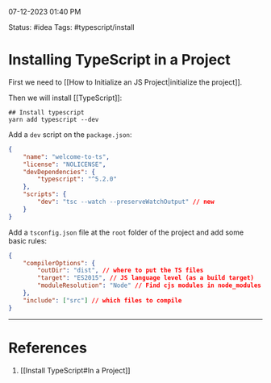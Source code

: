 07-12-2023 01:40 PM

Status: #idea
Tags: #typescript/install 

# Installing TypeScript in a Project

First we need to [[How to Initialize an JS Project|initialize the project]].

Then we will install [[TypeScript]]:

```
## Install typescript
yarn add typescript --dev
```


Add a `dev` script on the `package.json`:

```json
{
	"name": "welcome-to-ts",
	"license": "NOLICENSE",
	"devDependencies": {
		"typescript": "^5.2.0"
	},
	"scripts": {
		"dev": "tsc --watch --preserveWatchOutput" // new
	}
}
```

Add a `tsconfig.json` file at the `root` folder of the project and add some basic rules:

```json
{
	"compilerOptions": {
		"outDir": "dist", // where to put the TS files
		"target": "ES2015", // JS language level (as a build target)
		"moduleResolution": "Node" // Find cjs modules in node_modules
	},
	"include": ["src"] // which files to compile
}
```


---
# References

1. [[Install TypeScript#In a Project]]
